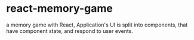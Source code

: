# react-memory-game
a memory game with React, Application's UI is split into components, that have component state, and respond to user events.
